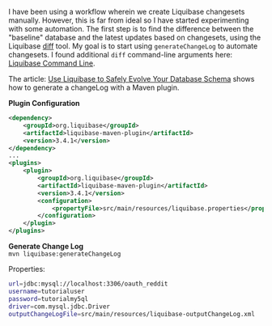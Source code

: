 I have been using a workflow wherein we create Liquibase changesets manually. However, this is far from ideal so I have started experimenting with some automation. The first step is to find the difference between the "baseline" database and the latest updates based on changesets, using the Liquibase [diff](http://www.liquibase.org/documentation/diff.html) tool. My goal is to start using `generateChangeLog` to automate changesets. I found additional `diff` command-line arguments here: [Liquibase Command Line](http://www.liquibase.org/documentation/command_line.html).

The article: [Use Liquibase to Safely Evolve Your Database Schema](http://www.baeldung.com/liquibase-refactor-schema-of-java-app) shows how to generate a changeLog with a Maven plugin.

**Plugin Configuration**
```xml
<dependency>
    <groupId>org.liquibase</groupId>
    <artifactId>liquibase-maven-plugin</artifactId>
    <version>3.4.1</version>
</dependency> 
...
<plugins>
    <plugin>
        <groupId>org.liquibase</groupId>
        <artifactId>liquibase-maven-plugin</artifactId>
        <version>3.4.1</version>
        <configuration>                  
            <propertyFile>src/main/resources/liquibase.properties</propertyFile>
        </configuration>                
    </plugin> 
</plugins>
```
**Generate Change Log**<br/>
`mvn liquibase:generateChangeLog`

Properties:
```bash
url=jdbc:mysql://localhost:3306/oauth_reddit
username=tutorialuser
password=tutorialmy5ql
driver=com.mysql.jdbc.Driver
outputChangeLogFile=src/main/resources/liquibase-outputChangeLog.xml
```
